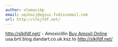 ```yaml
---
author: olomacibp
email: uqihaij@egiuz.fodiscomail.com
url: http://slkjfdf.net/
---
```


http://slkjfdf.net/ - Amoxicillin <a href="http://slkjfdf.net/">Buy Amoxil Online</a> usa.brtl.blog.dandart.co.uk.ksz.to http://slkjfdf.net/